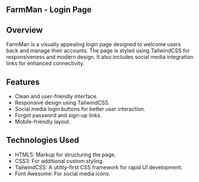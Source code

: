 ##  FarmMan - Login Page
## Overview
FarmMan is a visually appealing login page designed to welcome users back and manage their accounts. The page is styled using TailwindCSS for responsiveness and modern design. It also includes social media integration links for enhanced connectivity.

## Features
* Clean and user-friendly interface.
* Responsive design using TailwindCSS.
* Social media login buttons for better user interaction.
* Forgot password and sign-up links.
* Mobile-friendly layout.

## Technologies Used
* HTML5: Markup for structuring the page.
* CSS3: For additional custom styling.
* TailwindCSS: A utility-first CSS framework for rapid UI development.
* Font Awesome: For social media icons.
